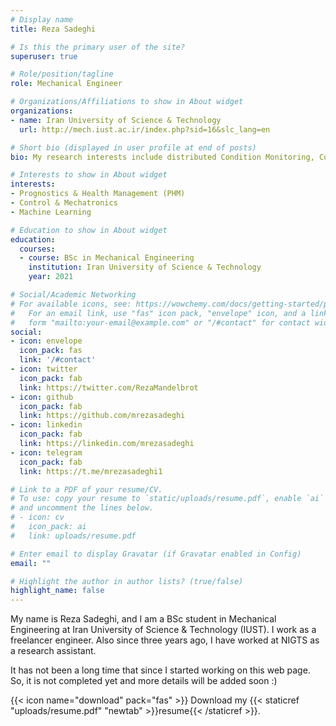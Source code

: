 ```yaml
---
# Display name
title: Reza Sadeghi

# Is this the primary user of the site?
superuser: true

# Role/position/tagline
role: Mechanical Engineer

# Organizations/Affiliations to show in About widget
organizations:
- name: Iran University of Science & Technology
  url: http://mech.iust.ac.ir/index.php?sid=16&slc_lang=en

# Short bio (displayed in user profile at end of posts)
bio: My research interests include distributed Condition Monitoring, Control and Artificial Intelligence.

# Interests to show in About widget
interests:
- Prognostics & Health Management (PHM)
- Control & Mechatronics
- Machine Learning

# Education to show in About widget
education:
  courses:
  - course: BSc in Mechanical Engineering
    institution: Iran University of Science & Technology
    year: 2021

# Social/Academic Networking
# For available icons, see: https://wowchemy.com/docs/getting-started/page-builder/#icons
#   For an email link, use "fas" icon pack, "envelope" icon, and a link in the
#   form "mailto:your-email@example.com" or "/#contact" for contact widget.
social:
- icon: envelope
  icon_pack: fas
  link: '/#contact'
- icon: twitter
  icon_pack: fab
  link: https://twitter.com/RezaMandelbrot
- icon: github
  icon_pack: fab
  link: https://github.com/mrezasadeghi
- icon: linkedin
  icon_pack: fab
  link: https://linkedin.com/mrezasadeghi
- icon: telegram
  icon_pack: fab
  link: https://t.me/mrezasadeghi1

# Link to a PDF of your resume/CV.
# To use: copy your resume to `static/uploads/resume.pdf`, enable `ai` icons in `params.toml`,
# and uncomment the lines below.
# - icon: cv
#   icon_pack: ai
#   link: uploads/resume.pdf

# Enter email to display Gravatar (if Gravatar enabled in Config)
email: ""

# Highlight the author in author lists? (true/false)
highlight_name: false
---
```


My name is Reza Sadeghi, and I am a BSc student in Mechanical Engineering at Iran University of Science & Technology (IUST). I work as a freelancer engineer. Also since three years ago, I have worked at NIGTS as a research assistant.

It has not been a long time that since I started working on this web page. So, it is not completed yet and more details will be added soon :)

{{< icon name="download" pack="fas" >}} Download my {{< staticref "uploads/resume.pdf" "newtab" >}}resume{{< /staticref >}}.

